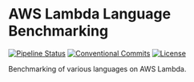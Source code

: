 # AWS Lambda Language Benchmarking
[![Pipeline Status](https://gitlab.com/DeveloperC/aws_lambda_language_benchmarking/badges/master/pipeline.svg)](https://gitlab.com/DeveloperC/aws_lambda_language_benchmarking/commits/master)
[![Conventional Commits](https://img.shields.io/badge/Conventional%20Commits-1.0.0-yellow.svg)](https://conventionalcommits.org)
[![License](https://img.shields.io/badge/License-AGPLv3-blue.svg)](https://www.gnu.org/licenses/agpl-3.0)


Benchmarking of various languages on AWS Lambda.
